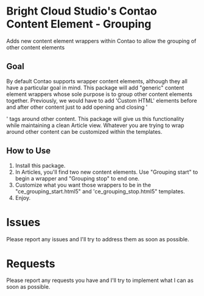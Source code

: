 # Bright Cloud Studio's Contao Content Element - Grouping
Adds new content element wrappers within Contao to allow the grouping of other content elements


## Goal
By default Contao supports wrapper content elements, although they all have a particular goal in mind. This package will add "generic" content element wrappers whose sole purpose is to group other content elements together. Previously, we would have to add 'Custom HTML' elements before and after other content just to add opening and closing '<div>' tags around other content. This package will give us this functionality while maintaining a clean Article view. Whatever you are trying to wrap around other content can be customized within the templates.

## How to Use
1. Install this package.
2. In Articles, you'll find two new content elements. Use "Grouping start" to begin a wrapper and "Grouping stop" to end one.
3. Customize what you want those wrappers to be in the "ce_grouping_start.html5" and 'ce_grouping_stop.html5" templates.
4. Enjoy.

# Issues
Please report any issues and I'll try to address them as soon as possible.

# Requests
Please report any requests you have and I'll try to implement what I can as soon as possible.
